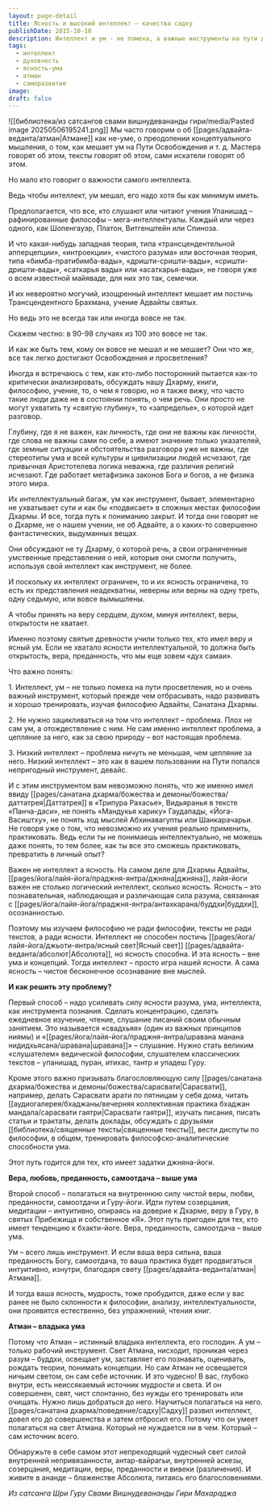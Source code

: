 ```yaml
---
layout: page-detail
title: Ясность и высокий интеллект – качества садху
publishDate: 2015-10-10
description: Интеллект и ум - не помеха, а важные инструменты на пути духовного освобождения, которые нужно развивать и тренировать. Проблема - не в самом интеллекте, а в отождествлении с ним или его низком уровне. Главное - ясность ума и осознанность. Для продвижения нужны либо развитие интеллекта через философию, либо путь веры и преданности. Атман - источник мудрости, к которому ведут внутренняя непривязанность и медитация.
tags:
  - интеллект
  - духовность
  - ясность-ума
  - атман
  - саморазвитие
image: 
draft: false
---
```

![[библиотека/из сатсангов свами вишнудевананды гири/media/Pasted image 20250506195241.png]]
Мы часто говорим о об [[pages/адвайта-веданта/атман|Атмане]] как не-уме, о преодолении концептуального мышления, о том, как мешает ум на Пути Освобождения и т. д. Мастера говорят об этом, тексты говорят об этом, сами искатели говорят об этом.

Но мало кто говорит о важности самого интеллекта.

Ведь чтобы интеллект, ум мешал, его надо хотя бы как минимум иметь.

Предполагается, что все, кто слушают или читают учения Упанишад – рафинированные философы – мега-интеллектуалы. Каждый или через одного, как Шопенгауэр, Платон, Витгенштейн или Спиноза.

И что какая-нибудь западная теория, типа «трансцендентельной апперцепции», «интроекции», «чистого разума» или восточная теория, типа «бимба-пратибимба-вады», «дришти-сришти-вады», «сришти-дришти-вады», «саткарья вады» или «асаткарья-вады», не говоря уже о всем известной майяваде, для них это так, семечки. 

И их невероятно могучий, изощренный интеллект мешает им постичь Трансцендентного Брахмана, учение Адвайты святых.

Но ведь это не всегда так или иногда вовсе не так.

Скажем честно: в 90-98 случаях из 100 это вовсе не так.

И как же быть тем, кому он вовсе не мешал и не мешает? Они что же, все так легко достигают Освобождения и просветления?

Иногда я встречаюсь с тем, как кто-либо посторонний пытается как-то критически анализировать, обсуждать нашу Дхарму, книги, философию, учение, то, о чем я говорю, но я также вижу, что часто такие люди даже не в состоянии понять, о чем речь. Они просто не могут ухватить ту «святую глубину», то «запределье», о которой идет разговор.

Глубину, где я не важен, как личность, где они не важны как личности, где слова не важны сами по себе, а имеют значение только указателей, где земные ситуации и обстоятельства разговора уже не важны, где стереотипы ума и всей культуры и цивилизации людей исчезают, где привычная Аристотелева логика неважна, где различия религий исчезают. Где работает метафизика законов Бога и богов, а не физика этого мира.

Их интеллектуальный багаж, ум как инструмент, бывает, элементарно не ухватывает сути и как бы «подвисает» в сложных местах философии Дхармы. И все, тогда путь к пониманию закрыт. И тогда они говорят не о Дхарме, не о нашем учении, не об Адвайте, а о каких-то совершенно фантастических, выдуманных вещах.

Они обсуждают не ту Дхарму, о которой речь, а свои ограниченные умственные представления о ней, которые они смогли получить, используя свой интеллект как инструмент, не более. 

И поскольку их интеллект ограничен, то и их ясность ограничена, то есть их представления неадекватны, неверны или верны на одну треть, одну седьмую, или вовсе вымышлены.

А чтобы принять на веру сердцем, духом, минуя интеллект, веры, открытости не хватает.

Именно поэтому святые древности учили только тех, кто имел веру и ясный ум. Если не хватало ясности интеллектуальной, то должна быть открытость, вера, преданность, что мы еще зовем «дух самаи».

Что важно понять:

1\. Интеллект, ум – не только помеха на пути просветления, но и очень важный инструмент, который прежде чем отбрасывать, надо развивать и хорошо тренировать, изучая философию Адвайты, Санатана Дхармы.

2\. Не нужно зацикливаться на том что интеллект – проблема. Плох не сам ум, а отождествление с ним. Не сам именно интеллект проблема, а цепляние за него, как за свою природу – вот настоящая проблема.

3\. Низкий интеллект – проблема ничуть не меньшая, чем цепляние за него. Низкий интеллект – это как в вашем пользовании на Пути попался непригодный инструмент, девайс. 

И с этим инструментом вам невозможно понять, что же именно имел ввиду [[pages/санатана дхарма/божества и демоны/божества/даттатрея|Даттатрея]] в «Трипура Рахасье», Видьяранья в тексте «Панча-даси», не понять «Мандукья карику» Гаудапады, «Йога-Васиштху», не понять ход мыслей Абхинавагупты или Шанкарачарьи. Не говоря уже о том, что невозможно их учения реально применить, практиковать. Ведь если ты не понимаешь интеллектуально, не можешь даже понять, то тем более, как ты все это сможешь практиковать, превратить в личный опыт?

Важен не интеллект а ясность. На самом деле для Дхармы Адвайты, [[pages/йога/лайя-йога/праджня-янтра/джняна|джняна]], лайя-йоги важен не столько логический интеллект, сколько ясность. Ясность – это познавательная, наблюдающая и различающая сила разума, связанная с [[pages/йога/лайя-йога/праджня-янтра/антахкарана/буддхи|буддхи]], осознанностью.

Поэтому мы изучаем философию не ради философии, тексты не ради текстов, а ради ясности. Интеллект не способен постичь [[pages/йога/лайя-йога/джьоти-янтра/ясный свет|Ясный свет]] [[pages/адвайта-веданта/абсолют|Абсолюта]], но ясность способна. И эта ясность – вне ума и концепций. Тогда интеллект – просто игра нашей ясности. А сама ясность – чистое бесконечное осознавание вне мыслей.

**И как решить эту проблему?**

Первый способ – надо усиливать силу ясности разума, ума, интеллекта, как инструмента познания. Сделать концентрацию, сделать ежедневное изучение, чтение, слушание писаний своим обычным занятием. Это называется «свадхьяя» (один из важных принципов ниямы) и «[[pages/йога/лайя-йога/праджня-янтра/шравана манана нидидхьясана/шравана|шравана]]» – слушание. Нужно стать великим «слушателем» ведической философии, слушателем классических текстов – упанишад, пуран, итихас, тантр и упадеш Гуру.

Кроме этого важно призывать благословляющую силу [[pages/санатана дхарма/божества и демоны/божества/сарасвати|Сарасвати]], например, делать Сарасвати арати по пятницам у себя дома, читать [[аудиогалерея/бхаджаны/вечерняя коллективная практика бхаджан мандала/сарасвати гаятри|Сарасвати гаятри]], изучать писания, писать статьи и трактаты, делать доклады, обсуждать с друзьями [[библиотека/священные тексты|священные тексты]], вести диспуты по философии, в общем, тренировать философско-аналитические способности ума.

Этот путь годится для тех, кто имеет задатки джняна-йоги.

**Вера, любовь, преданность, самоотдача – выше ума**

Второй способ – полагаться на внутреннюю силу чистой веры, любви, преданности, самоотдачи и Гуру-йоги. Идти путем созерцания, медитации – интуитивно, опираясь на доверие к Дхарме, веру в Гуру, в святых Прибежища и собственное «Я». Этот путь пригоден для тех, кто имеет тенденцию к бхакти-йоге. Вера, преданность, самоотдача – выше ума.

Ум – всего лишь инструмент. И если ваша вера сильна, ваша преданность Богу, самоотдача, то ваша практика будет продвигаться интуитивно, изнутри, благодаря свету [[pages/адвайта-веданта/атман|Атмана]].

И тогда ваша ясность, мудрость, тоже пробудится, даже если у вас ранее не было склонности к философии, анализу, интеллектуальности, они проявятся естественно, без упражнений, чтения книг.

**Атман – владыка ума**

Потому что Атман – истинный владыка интеллекта, его господин. А ум – только рабочий инструмент. Свет Атмана, нисходит, проникая через разум – буддхи, освещает ум, заставляет его познавать, оценивать, рождать теории, понимать концепции. Но сам Атман не освещается ничьим светом, он сам себе источник. И это чудесно! В вас, глубоко внутри, есть неиссякаемый источник мудрости и света. И он совершенен, свят, чист спонтанно, без нужды его тренировать или очищать. Нужно лишь добраться до него. Научиться полагаться на него. [[pages/санатана дхарма/поведение/садху|Садху]] развил интеллект, довел его до совершенства и затем отбросил его. Потому что он умеет полагаться на свет Атмана. Который не нуждается ни в чем. Который – сам источник всего.

Обнаружьте в себе самом этот непреходящий чудесный свет силой внутренней непривязанности, антар-вайрагьи, внутренней аскезы, созерцания, медитации, веры, преданности и вивеки (различения). И живите в ананде – блаженстве Абсолюта, питаясь его благословениями.

*Из сатсанга Шри Гуру Свами Вишнудевананды Гири Махараджа*
